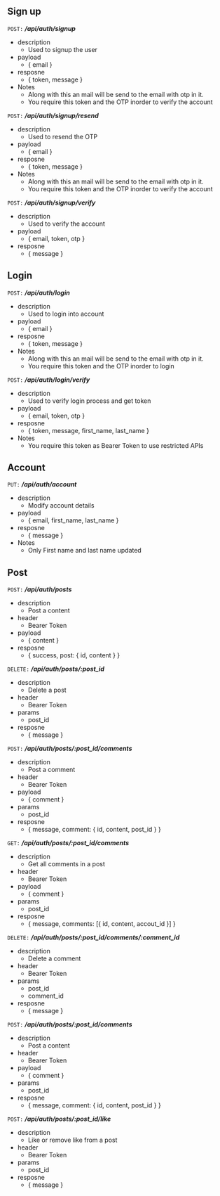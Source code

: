 ## Sign up

```POST:``` ***/api/auth/signup***
  - description
    - Used to signup the user
  - payload
    - { email }
  - resposne
    - { token, message }
  - Notes
    - Along with this an mail will be send to the email with otp in it.
    - You require this token and the OTP inorder to verify the account
      
```POST:``` ***/api/auth/signup/resend***
  - description
    - Used to resend the OTP
  - payload
    - { email }
  - resposne
    - { token, message }
  - Notes
    - Along with this an mail will be send to the email with otp in it.
    - You require this token and the OTP inorder to verify the account
      
```POST:``` ***/api/auth/signup/verify***
  - description
    - Used to verify the account
  - payload
    - { email, token, otp }
  - resposne
    - { message }

## Login

```POST:``` ***/api/auth/login***
  - description
    - Used to login into account
  - payload
    - { email }
  - resposne
    - { token, message }
  - Notes
    - Along with this an mail will be send to the email with otp in it.
    - You require this token and the OTP inorder to login

```POST:``` ***/api/auth/login/verify***
  - description
    - Used to verify login process and get token
  - payload
    - { email, token, otp }
  - resposne
    - { token, message, first_name, last_name }
  - Notes
    - You require this token as Bearer Token to use restricted APIs
      
## Account

```PUT:``` ***/api/auth/account***
  - description
    - Modify account details
  - payload
    - { email, first_name, last_name }
  - resposne
    - { message }
  - Notes
    - Only First name and last name updated
      
## Post

```POST:``` ***/api/auth/posts***
  - description
    - Post a content
  - header
    - Bearer Token
  - payload
    - { content }
  - resposne
    - { success, post: { id, content } }

```DELETE:``` ***/api/auth/posts/:post_id***
  - description
    - Delete a post
  - header
    - Bearer Token
  - params
    - post_id
  - resposne
    - { message }

```POST:``` ***/api/auth/posts/:post_id/comments***
  - description
    - Post a comment
  - header
    - Bearer Token
  - payload
    - { comment }
  - params
    - post_id
  - resposne
    - { message, comment: { id, content, post_id } }

```GET:``` ***/api/auth/posts/:post_id/comments***
  - description
    - Get all comments in a post
  - header
    - Bearer Token
  - payload
    - { comment }
  - params
    - post_id
  - resposne
    - { message, comments: [{ id, content, accout_id }] }

```DELETE:``` ***/api/auth/posts/:post_id/comments/:comment_id***
  - description
    - Delete a comment
  - header
    - Bearer Token
  - params
    - post_id
    - comment_id
  - resposne
    - { message }

```POST:``` ***/api/auth/posts/:post_id/comments***
  - description
    - Post a content
  - header
    - Bearer Token
  - payload
    - { comment }
  - params
    - post_id
  - resposne
    - { message, comment: { id, content, post_id } }

```POST:``` ***/api/auth/posts/:post_id/like***
  - description
    - Like or remove like from a post
  - header
    - Bearer Token
  - params
    - post_id
  - resposne
    - { message }

